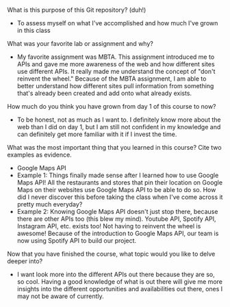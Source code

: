 What is this purpose of this Git repository? (duh!)
* To assess myself on what I've accomplished and how much I've grown in this 
  class


What was your favorite lab or assignment and why?
* My favorite assignment was MBTA. This assignment introduced me to APIs and 
  gave me more awareness of the web and how different sites use different
  APIs. It really made me understand the concept of "don't reinvent the wheel."
  Because of the MBTA assignment, I am able to better understand how different
  sites pull information from something that's already been created and add
  onto what already exists. 
  

How much do you think you have grown from day 1 of this course to now?
* To be honest, not as much as I want to. I definitely know more about the web
  than I did on day 1, but I am still not confident in my knowledge and can 
  definitely get more familiar with it if I invest the time. 


What was the most important thing that you learned in this course? Cite two examples as evidence.
* Google Maps API
* Example 1: Things finally made sense after I learned how to use Google Maps
  API! All the restaurants and stores that pin their location on Google Maps 
  on their websites use Google Maps API to be able to do so. How did I never 
  discover this before taking the class when I've come across it pretty much
  everyday? 
* Example 2: Knowing Google Maps API doesn't just stop there, because there are
  other APIs too (this blew my mind). Youtube API, Spotify API, Instagram API,
  etc. exists too! Not having to reinvent the wheel is awesome! Because of the
  introduction to Google Maps API, our team is now using Spotify API to build
  our project. 


Now that you have finished the course, what topic would you like to delve deeper into?
* I want look more into the different APIs out there because they are so, so 
  cool. Having a good knowledge of what is out there will give me more insights
  into the different opportunities and availabilities out there, ones I may
  not be aware of currently.




